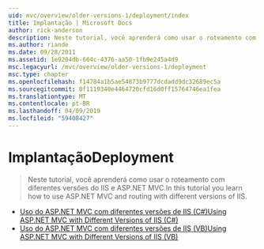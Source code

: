 ```yaml
---
uid: mvc/overview/older-versions-1/deployment/index
title: Implantação | Microsoft Docs
author: rick-anderson
description: Neste tutorial, você aprenderá como usar o roteamento com diferentes versões do IIS e ASP.NET MVC.
ms.author: riande
ms.date: 09/28/2011
ms.assetid: 1e9204db-664c-4376-aa50-1fb9e245a4d9
msc.legacyurl: /mvc/overview/older-versions-1/deployment
msc.type: chapter
ms.openlocfilehash: f14784a1b5ae54873b9777dcdadd9dc32689ec5a
ms.sourcegitcommit: 0f1119340e4464720cfd16d0ff15764746ea1fea
ms.translationtype: MT
ms.contentlocale: pt-BR
ms.lasthandoff: 04/09/2019
ms.locfileid: "59408427"
---
```

# <a name="deployment"></a><span data-ttu-id="352c4-103">Implantação</span><span class="sxs-lookup"><span data-stu-id="352c4-103">Deployment</span></span>

> <span data-ttu-id="352c4-104">Neste tutorial, você aprenderá como usar o roteamento com diferentes versões do IIS e ASP.NET MVC.</span><span class="sxs-lookup"><span data-stu-id="352c4-104">In this tutorial you learn how to use ASP.NET MVC and routing with different versions of IIS.</span></span>


- [<span data-ttu-id="352c4-105">Uso do ASP.NET MVC com diferentes versões de IIS (C#)</span><span class="sxs-lookup"><span data-stu-id="352c4-105">Using ASP.NET MVC with Different Versions of IIS (C#)</span></span>](using-asp-net-mvc-with-different-versions-of-iis-cs.md)
- [<span data-ttu-id="352c4-106">Uso do ASP.NET MVC com diferentes versões de IIS (VB)</span><span class="sxs-lookup"><span data-stu-id="352c4-106">Using ASP.NET MVC with Different Versions of IIS (VB)</span></span>](using-asp-net-mvc-with-different-versions-of-iis-vb.md)
